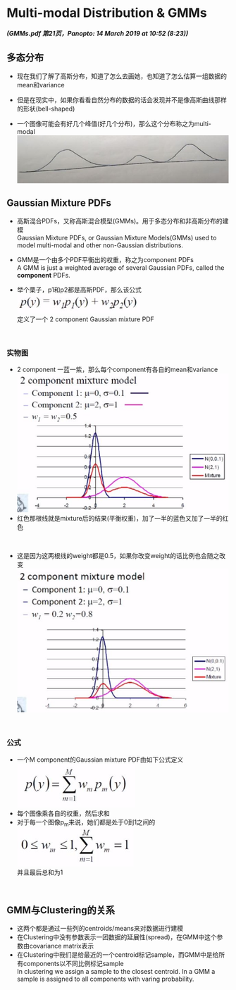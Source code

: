 # Multi-modal Distribution & GMMs
***(GMMs.pdf 第21页，Panopto: 14 March 2019 at 10:52 (8:23))***

## 多态分布

* 现在我们了解了高斯分布，知道了怎么去画她，也知道了怎么估算一组数据的mean和variance

* 但是在现实中，如果你看看自然分布的数据的话会发现并不是像高斯曲线那样的形状(bell-shaped)

* 一个图像可能会有好几个峰值(好几个分布)，那么这个分布称之为multi-modal  
![](./img/multiM.JPG)  

## Gaussian Mixture PDFs

* 高斯混合PDFs，又称高斯混合模型(GMMs)。用于多态分布和非高斯分布的建模  
Gaussian Mixture PDFs, or Gaussian Mixture Models(GMMs) used to model multi-modal and other non-Gaussian distributions.

* GMM是一个由多个PDF平衡出的权重，称之为component PDFs  
A GMM is just a weighted average of several Gaussian PDFs, called the **component** PDFs.

* 举个栗子，p1和p2都是高斯PDF，那么该公式  
![](./img/GMM.JPG)  
定义了一个 2 component Gaussian mixture PDF

<br/>

### 实物图
* 2 component 一蓝一紫，那么每个component有各自的mean和variance  
![](./img/2component.JPG)
* 红色那根线就是mixture后的结果(平衡权重)，加了一半的蓝色又加了一半的红色
<br/>

* 这是因为这两根线的weight都是0.5，如果你改变weight的话比例也会随之改变  
![](./img/2component2.JPG)

<br/>

### 公式
* 一个M component的Gaussian mixture PDF由如下公式定义  
![](./img/mulFun.JPG) 
* 每个图像乘各自的权重，然后求和
* 对于每一个图像p<sub>m</sub>来说，她们都是处于0到1之间的  
![](./img/GMMstate.JPG)  
并且最后总和为1

<br/>

## GMM与Clustering的关系
* 这两个都是通过一些列的centroids/means来对数据进行建模
* 在Clustering中没有参数表示一团数据的延展性(spread)，在GMM中这个参数由covariance matrix表示
* 在Clustering中我们是给最近的一个centroid标记sample，而GMM中是给所有components以不同比例标记sample  
In clustering we assign a sample to the closest centroid. In a GMM a sample is assigned to all components with varing probability.